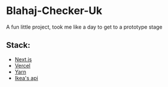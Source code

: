 # Blahaj-Checker-Uk

A fun little project, took me like a day to get to a prototype stage

## Stack:
* [Next.js](https://nextjs.org)
* [Vercel](https://vercel.com)
* [Yarn](https://yarnpkg.com)
* [Ikea's api](https://ikea.com)
